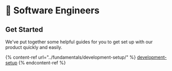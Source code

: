 # 🔧 Software Engineers

## Get Started

We've put together some helpful guides for you to get set up with our product quickly and easily.

{% content-ref url="../fundamentals/development-setup/" %}
[development-setup](../fundamentals/development-setup/)
{% endcontent-ref %}
